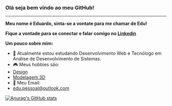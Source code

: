 ### Olá seja bem vindo ao meu GitHub!
<hr />

**Meu nome é Eduardo, sinta-se a vontate para me chamar de Edu!**

**Fique a vontade para se conectar e falar comigo no <a target="_blank" href = "https://www.linkedin.com/in/eduardo-aguiar-s/">Linkedin</a>** <a target="_blank" href = "https://www.linkedin.com/in/eduardo-aguiar-s/"><a/>
  
  
**Um pouco sobre mim:**

- 🌱 Atualmente estou estudando Desenvolvimento Web e Tecnólogo em Análise de Desenvolvimento de Sistemas.
- :video_game: Meus hobbies são: 
- <a target="_blank" href  = "https://www.behance.net/eduardoaguiars">Design</a>
- <a target="_blank" href = "https://www.artstation.com/eduardoaguiar">Modelagem 3D</a>
- :email: Meu Email:
- edu.pessoal@outlook.com

[![Anurag's GitHub stats](https://github-readme-stats.vercel.app/api?username=eduardoaguiars&theme=dracula)](https://github.com/anuraghazra/github-readme-stats)
